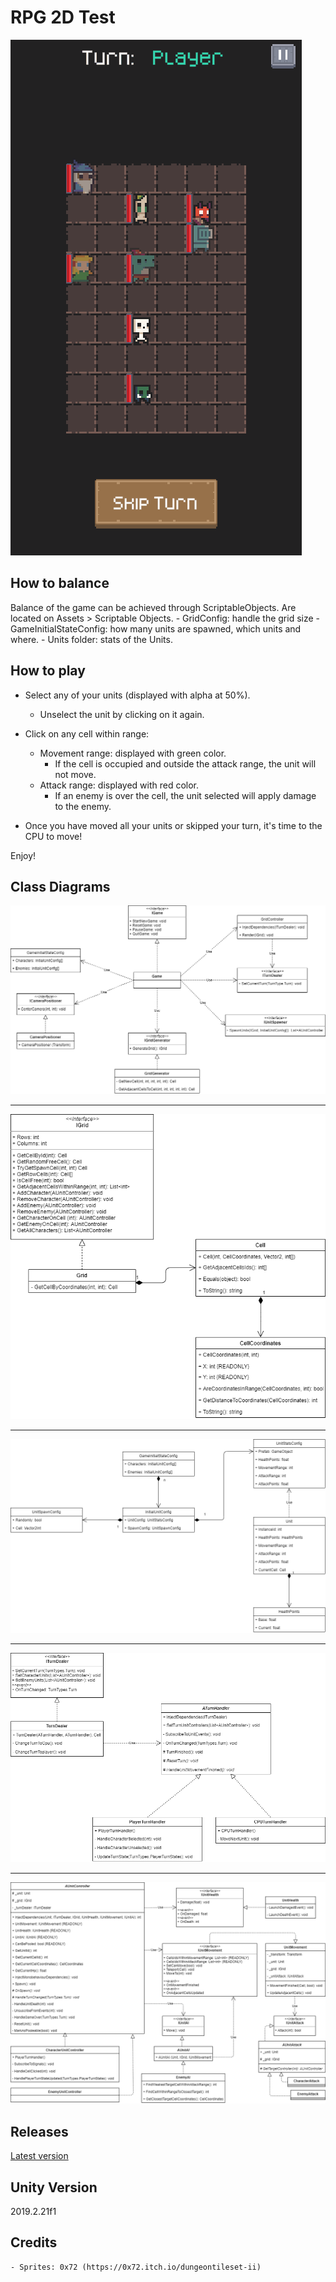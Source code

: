 # RPG 2D Test
![demo](/Demo/rpg_2d_demo.gif)

## How to balance
Balance of the game can be achieved through ScriptableObjects. 
Are located on Assets > Scriptable Objects.
	- GridConfig: handle the grid size
	- GameInitialStateConfig: how many units are spawned, which units and where.
	- Units folder: stats of the Units.	

## How to play
- Select any of your units (displayed with alpha at 50%).
    - Unselect the unit by clicking on it again.

- Click on any cell within range:
    - Movement range: displayed with green color.
        - If the cell is occupied and outside the attack range, the unit will not move.
    - Attack range: displayed with red color.    
        - If an enemy is over the cell, the unit selected will apply damage to the enemy.

- Once you have moved all your units or skipped your turn, it's time to the CPU to move!

Enjoy!

## Class Diagrams
![diagram_1](/Diagrams/Diagram_1-Game.png)

--- 

![diagram_2](/Diagrams/Diagram_2-Grid.png)

---

![diagram_3](/Diagrams/Diagram_3-GameInitialStateConfig.png)

---

![diagram_4](/Diagrams/Diagram_4-TurnDealer.png)

---

![diagram_5](/Diagrams/Diagram_5-AUnitController.png)

## Releases
[Latest version](/releases/latest)

## Unity Version
2019.2.21f1

## Credits
    - Sprites: 0x72 (https://0x72.itch.io/dungeontileset-ii)
        
    